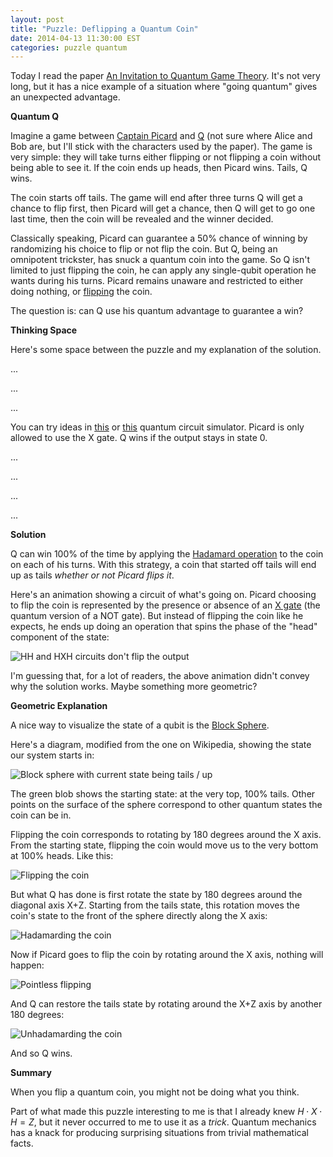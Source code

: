 ```yaml
---
layout: post
title: "Puzzle: Deflipping a Quantum Coin"
date: 2014-04-13 11:30:00 EST
categories: puzzle quantum
---
```


Today I read the paper [An Invitation to Quantum Game Theory](http://arxiv.org/pdf/quant-ph/0211191v1.pdf). It's not very long, but it has a nice example of a situation where "going quantum" gives an unexpected advantage.

**Quantum Q**

Imagine a game between [Captain Picard](http://en.wikipedia.org/wiki/Jean-Luc_Picard) and [Q](http://en.wikipedia.org/wiki/Q_%28Star_Trek%29) (not sure where Alice and Bob are, but I'll stick with the characters used by the paper). The game is very simple: they will take turns either flipping or not flipping a coin without being able to see it. If the coin ends up heads, then Picard wins. Tails, Q wins.

The coin starts off tails. The game will end after three turns Q will get a chance to flip first, then Picard will get a chance, then Q will get to go one last time, then the coin will be revealed and the winner decided.

Classically speaking, Picard can guarantee a 50% chance of winning by randomizing his choice to flip or not flip the coin. But Q, being an omnipotent trickster, has snuck a quantum coin into the game. So Q isn't limited to just flipping the coin, he can apply any single-qubit operation he wants during his turns. Picard remains unaware and restricted to either doing nothing, or [flipping](http://en.wikipedia.org/wiki/Quantum_gate#Pauli-X_gate) the coin.

The question is: can Q use his quantum advantage to guarantee a win?

**Thinking Space**

Here's some space between the puzzle and my explanation of the solution.

...

...

...

You can try ideas in [this](http://jsfiddle.net/xkCLq/24/embedded/result/) or [this](http://www.davyw.com/quantum/) quantum circuit simulator. Picard is only allowed to use the X gate. Q wins if the output stays in state 0.

...

...

...

...

**Solution**

Q can win 100% of the time by applying the [Hadamard operation](http://en.wikipedia.org/wiki/Quantum_gate#Hadamard_gate) to the coin on each of his turns. With this strategy, a coin that started off tails will end up as tails *whether or not Picard flips it*.

Here's an animation showing a circuit of what's going on. Picard choosing to flip the coin is represented by the presence or absence of an [X gate](http://en.wikipedia.org/wiki/Quantum_gate#Pauli-X_gate) (the quantum version of a NOT gate). But instead of flipping the coin like he expects, he ends up doing an operation that spins the phase of the "head" component of the state:

![HH and HXH circuits don't flip the output](http://i.imgur.com/cLVne3P.gif)

I'm guessing that, for a lot of readers, the above animation didn't convey why the solution works. Maybe something more geometric?

**Geometric Explanation**

A nice way to visualize the state of a qubit is the [Block Sphere](http://en.wikipedia.org/wiki/Bloch_sphere).

Here's a diagram, modified from the one on Wikipedia, showing the state our system starts in:

![Block sphere with current state being tails / up](http://i.imgur.com/gLHOuKD.png)

The green blob shows the starting state: at the very top, 100% tails. Other points on the surface of the sphere correspond to other quantum states the coin can be in.

Flipping the coin corresponds to rotating by 180 degrees around the X axis. From the starting state, flipping the coin would move us to the very bottom at 100% heads. Like this:

![Flipping the coin](http://i.imgur.com/Lzf4UKP.png)

But what Q has done is first rotate the state by 180 degrees around the diagonal axis X+Z. Starting from the tails state, this rotation moves the coin's state to the front of the sphere directly along the X axis:

![Hadamarding the coin](http://i.imgur.com/TlHztwN.png)

Now if Picard goes to flip the coin by rotating around the X axis, nothing will happen:

![Pointless flipping](http://i.imgur.com/fRaY0Tv.png)

And Q can restore the tails state by rotating around the X+Z axis by another 180 degrees:

![Unhadamarding the coin](http://i.imgur.com/REcCHEL.png)

And so Q wins.

**Summary**

When you flip a quantum coin, you might not be doing what you think.

Part of what made this puzzle interesting to me is that I already knew $H \cdot X \cdot H = Z$, but it never occurred to me to use it as a *trick*. Quantum mechanics has a knack for producing surprising situations from trivial mathematical facts.
